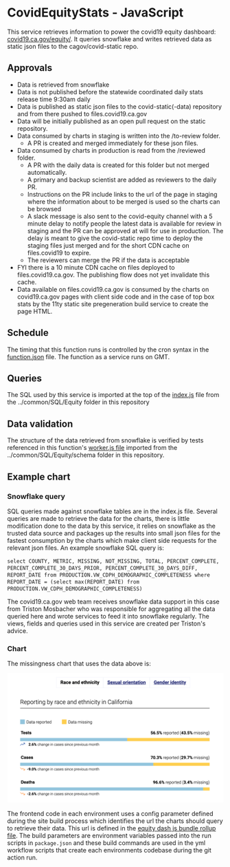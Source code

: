 # CovidEquityStats - JavaScript

This service retrieves information to power the covid19 equity dashboard: <a href="https://covid19.ca.gov/equity/">covid19.ca.gov/equity/</a>. It queries snowflake and writes retrieved data as static json files to the cagov/covid-static repo.


## Approvals

- Data is retrieved from snowflake
- Data is not published before the statewide coordinated daily stats release time 9:30am daily
- Data is published as static json files to the covid-static(-data) repository and from there pushed to files.covid19.ca.gov
- Data will be initially published as an open pull request on the static repository. 
- Data consumed by charts in staging is written into the /to-review folder. 
  - A PR is created and merged immediately for these json files.
- Data consumed by charts in production is read from the /reviewed folder. 
  - A PR with the daily data is created for this folder but not merged automatically. 
  - A primary and backup scientist are added as reviewers to the daily PR.
  - Instructions on the PR include links to the url of the page in staging where the information about to be merged is used so the charts can be browsed
  - A slack message is also sent to the covid-equity channel with a 5 minute delay to notify people the latest data is available for review in staging and the PR can be approved at will for use in production. The delay is meant to give the covid-static repo time to deploy the staging files just merged and for the short CDN cache on files.covid19 to expire.
  - The reviewers can merge the PR if the data is acceptable
- FYI there is a 10 minute CDN cache on files deployed to files.covid19.ca.gov. The publishing flow does not yet invalidate this cache.
- Data available on files.covid19.ca.gov is consumed by the charts on covid19.ca.gov pages with client side code and in the case of top box stats by the 11ty static site pregeneration build service to create the page HTML.


## Schedule

The timing that this function runs is controlled by the cron syntax in the <a href="function.json">function.json</a> file. The function as a service runs on GMT.

## Queries

The SQL used by this service is imported at the top of the <a href="index.js">index.js</a> file from the ../common/SQL/Equity folder in this repository

## Data validation

The structure of the data retrieved from snowflake is verified by tests referenced in this function's <a href="worker.js">worker.js file</a> imported from the ../common/SQL/Equity/schema folder in this repository.


## Example chart

### Snowflake query

SQL queries made against snowflake tables are in the index.js file. Several queries are made to retrieve the data for the charts, there is little modification done to the data by this service, it relies on snowflake as the trusted data source and packages up the results into small json files for the fastest consumption by the charts which make client side requests for the relevant json files. An example snowflake SQL query is: 

```
select COUNTY, METRIC, MISSING, NOT_MISSING, TOTAL, PERCENT_COMPLETE, PERCENT_COMPLETE_30_DAYS_PRIOR, PERCENT_COMPLETE_30_DAYS_DIFF, REPORT_DATE from PRODUCTION.VW_CDPH_DEMOGRAPHIC_COMPLETENESS where REPORT_DATE = (select max(REPORT_DATE) from PRODUCTION.VW_CDPH_DEMOGRAPHIC_COMPLETENESS)
```

The covid19.ca.gov web team receives snowflake data support in this case from Triston Mosbacher who was responsible for aggregating all the data queried here and wrote services to feed it into snowflake regularly. The views, fields and queries used in this service are created per Triston's advice.

### Chart

The missingness chart that uses the data above is:

<img src="img/missingness-chart.png" />

The frontend code in each environment uses a config parameter defined during the site build process which identifies the url the charts should query to retrieve their data. This url is defined in the <a href="https://github.com/cagov/covid19/blob/master/src/js/equity-dash/rollup.config.js">equity dash js bundle rollup file</a>. The build parameters are environment variables passed into the run scripts in ```package.json``` and these build commands are used in the yml workflow scripts that create each environments codebase during the git action run.




